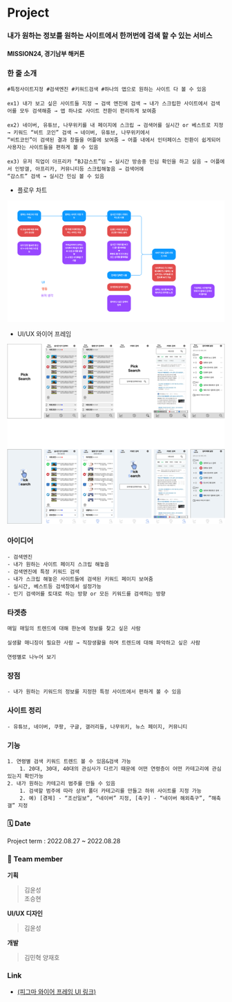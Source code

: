 # Project
### 내가 원하는 정보를 원하는 사이트에서 한꺼번에 검색 할 수 있는 서비스
#### MISSION24, 경기남부 해커톤

### 한 줄 소개
    
    #특정사이트지정 #검색엔진 #키워드검색 #하나의 앱으로 원하는 사이트 다 볼 수 있음
    
    ex1) 내가 보고 싶은 사이트들 지정 → 검색 엔진에 검색 → 내가 스크립한 사이트에서 검색어를 모두 검색해줌 → 앱 하나로 사이트 전환이 편리하게 보여줌
    
    ex2) 네이버, 유튜브, 나무위키를 내 페이지에 스크립 → 검색어를 실시간 or 베스트로 지정 → 키워드 “비트 코인” 검색 → 네이버, 유튜브, 나무위키에서
    “비트코인”이 검색된 결과 창들을 어플에 보여줌 → 어플 내에서 인터페이스 전환이 쉽게되어 사용자는 사이트들을 편하게 볼 수 있음 
    
    ex3) 유저 직업이 아프리카 “BJ감스트”임 → 실시간 방송중 민심 확인을 하고 싶음 → 어플에서 인방갤, 아프리카, 커뮤니티등 스크립해놓음 → 검색어에 
    “감스트” 검색 → 실시간 민심 볼 수 있음
    
- 플로우 차트

<img src="./image/미션24_Information Architecture.png">

- UI/UX 와이어 프레임

<img src="./image/Group 1.png">

 ### 아이디어
    - 검색엔진
    - 내가 원하는 사이트 페이지 스크립 해놓음
    - 검색엔진에 특정 키워드 검색
    - 내가 스크립 해놓은 사이트들에 검색된 키워드 페이지 보여줌
    - 실시간, 베스트등 검색창에서 설정가능
    - 인기 검색어를 토대로 하는 방향 or 모든 키워드를 검색하는 방향
    
### 타겟층
    
    매일 매일의 트렌드에 대해 한눈에 정보를 찾고 싶은 사람
    
    실생활 매니징이 필요한 사람 → 직장생활을 하며 트렌드에 대해 파악하고 싶은 사람
    
    연령별로 나누어 보기 
    
### 장점
    - 내가 원하는 키워드의 정보를 지정한 특정 사이트에서 편하게 볼 수 있음
    
### 사이트 정리
    - 유튜브, 네이버, 쿠팡, 구글, 갤러리들, 나무위키, 뉴스 페이지, 커뮤니티

### 기능
    1. 연령별 검색 키워드 트렌드 볼 수 있음&검색 가능
        1. 20대, 30대, 40대의 관심사가 다르기 때문에 어떤 연령층이 어떤 카테고리에 관심있는지 확인가능
    2. 내가 원하는 카테고리 범주를 만들 수 있음
        1. 검색할 범주에 따라 상위 폴더 카테고리를 만들고 하위 사이트를 지정 가능
        2. 예) [경제] - “조선일보”, “네이버” 지정, [축구] - “네이버 해외축구”, ”해축갤” 지정

### 🗓️ Date 
Project term : 2022.08.27 ~ 2022.08.28 </br>
### 👥 Team member 
**기획** 
> 김윤성 <br>
> 조승현

**UI/UX 디자인**
> 김윤성

**개발**
> 김민혁
> 양재호

### Link
- [(피그마 와이어 프레임 UI 링크)]([https://www.figma.com/file/8PzWunOuDnuhNykryXS1dr/%EC%9C%A0%ED%8A%9C%EB%B2%84-%ED%88%AC%EC%9E%90%ED%94%8C%EB%9E%AB%ED%8F%BC-%ED%94%84%EB%A1%9C%ED%86%A0%ED%83%80%EC%9E%85-%EC%99%80%EC%9D%B4%EC%96%B4-%ED%94%84%EB%A0%88%EC%9E%84?node-id=0%3A1](https://www.figma.com/file/XSh6dyeMor0gy3TLu5j0TP/Erica-Mission24?type=design&node-id=0-1&t=IFukdYMeguNJnDEG-0))
